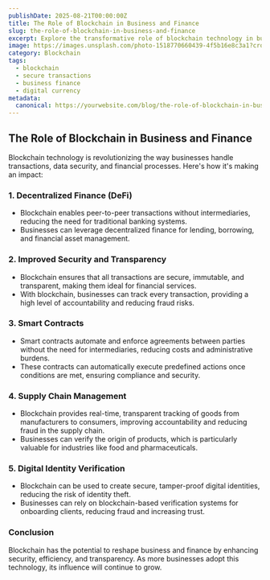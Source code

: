 ```yaml
---
publishDate: 2025-08-21T00:00:00Z
title: The Role of Blockchain in Business and Finance
slug: the-role-of-blockchain-in-business-and-finance
excerpt: Explore the transformative role of blockchain technology in business operations, finance, and the future of secure transactions.
image: https://images.unsplash.com/photo-1518770660439-4f5b16e8c3a1?crop=entropy&cs=tinysrgb&fit=max&ixid=MnwzNjQzOXwwfDF8c2VhcmNofDIwfHxiYWxrY2hhaW4lMjB0ZWNobm9sb2d5fGVufDB8fHx8fDE2NzYzNzYzODM&ixlib=rb-1.2.1&q=80&w=1080
category: Blockchain
tags:
  - blockchain
  - secure transactions
  - business finance
  - digital currency
metadata:
  canonical: https://yourwebsite.com/blog/the-role-of-blockchain-in-business-and-finance
---
```


## The Role of Blockchain in Business and Finance

Blockchain technology is revolutionizing the way businesses handle transactions, data security, and financial processes. Here's how it's making an impact:

### 1. **Decentralized Finance (DeFi)**
   - Blockchain enables peer-to-peer transactions without intermediaries, reducing the need for traditional banking systems.
   - Businesses can leverage decentralized finance for lending, borrowing, and financial asset management.

### 2. **Improved Security and Transparency**
   - Blockchain ensures that all transactions are secure, immutable, and transparent, making them ideal for financial services.
   - With blockchain, businesses can track every transaction, providing a high level of accountability and reducing fraud risks.

### 3. **Smart Contracts**
   - Smart contracts automate and enforce agreements between parties without the need for intermediaries, reducing costs and administrative burdens.
   - These contracts can automatically execute predefined actions once conditions are met, ensuring compliance and security.

### 4. **Supply Chain Management**
   - Blockchain provides real-time, transparent tracking of goods from manufacturers to consumers, improving accountability and reducing fraud in the supply chain.
   - Businesses can verify the origin of products, which is particularly valuable for industries like food and pharmaceuticals.

### 5. **Digital Identity Verification**
   - Blockchain can be used to create secure, tamper-proof digital identities, reducing the risk of identity theft.
   - Businesses can rely on blockchain-based verification systems for onboarding clients, reducing fraud and increasing trust.

### Conclusion
Blockchain has the potential to reshape business and finance by enhancing security, efficiency, and transparency. As more businesses adopt this technology, its influence will continue to grow.
